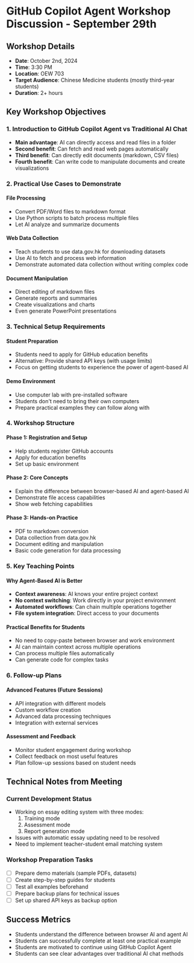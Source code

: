 # GitHub Copilot Agent Workshop Discussion - September 29th

## Workshop Details
- **Date**: October 2nd, 2024
- **Time**: 3:30 PM
- **Location**: OEW 703
- **Target Audience**: Chinese Medicine students (mostly third-year students)
- **Duration**: 2+ hours

## Key Workshop Objectives

### 1. Introduction to GitHub Copilot Agent vs Traditional AI Chat
- **Main advantage**: AI can directly access and read files in a folder
- **Second benefit**: Can fetch and read web pages automatically
- **Third benefit**: Can directly edit documents (markdown, CSV files)
- **Fourth benefit**: Can write code to manipulate documents and create visualizations

### 2. Practical Use Cases to Demonstrate

#### File Processing
- Convert PDF/Word files to markdown format
- Use Python scripts to batch process multiple files
- Let AI analyze and summarize documents

#### Web Data Collection
- Teach students to use data.gov.hk for downloading datasets
- Use AI to fetch and process web information
- Demonstrate automated data collection without writing complex code

#### Document Manipulation
- Direct editing of markdown files
- Generate reports and summaries
- Create visualizations and charts
- Even generate PowerPoint presentations

### 3. Technical Setup Requirements

#### Student Preparation
- Students need to apply for GitHub education benefits
- Alternative: Provide shared API keys (with usage limits)
- Focus on getting students to experience the power of agent-based AI

#### Demo Environment
- Use computer lab with pre-installed software
- Students don't need to bring their own computers
- Prepare practical examples they can follow along with

### 4. Workshop Structure

#### Phase 1: Registration and Setup
- Help students register GitHub accounts
- Apply for education benefits
- Set up basic environment

#### Phase 2: Core Concepts
- Explain the difference between browser-based AI and agent-based AI
- Demonstrate file access capabilities
- Show web fetching capabilities

#### Phase 3: Hands-on Practice
- PDF to markdown conversion
- Data collection from data.gov.hk
- Document editing and manipulation
- Basic code generation for data processing

### 5. Key Teaching Points

#### Why Agent-Based AI is Better
- **Context awareness**: AI knows your entire project context
- **No context switching**: Work directly in your project environment
- **Automated workflows**: Can chain multiple operations together
- **File system integration**: Direct access to your documents

#### Practical Benefits for Students
- No need to copy-paste between browser and work environment
- AI can maintain context across multiple operations
- Can process multiple files automatically
- Can generate code for complex tasks

### 6. Follow-up Plans

#### Advanced Features (Future Sessions)
- API integration with different models
- Custom workflow creation
- Advanced data processing techniques
- Integration with external services

#### Assessment and Feedback
- Monitor student engagement during workshop
- Collect feedback on most useful features
- Plan follow-up sessions based on student needs

## Technical Notes from Meeting

### Current Development Status
- Working on essay editing system with three modes:
  1. Training mode
  2. Assessment mode  
  3. Report generation mode
- Issues with automatic essay updating need to be resolved
- Need to implement teacher-student email matching system

### Workshop Preparation Tasks
- [ ] Prepare demo materials (sample PDFs, datasets)
- [ ] Create step-by-step guides for students
- [ ] Test all examples beforehand
- [ ] Prepare backup plans for technical issues
- [ ] Set up shared API keys as backup option

## Success Metrics
- Students understand the difference between browser AI and agent AI
- Students can successfully complete at least one practical example
- Students are motivated to continue using GitHub Copilot Agent
- Students can see clear advantages over traditional AI chat methods
